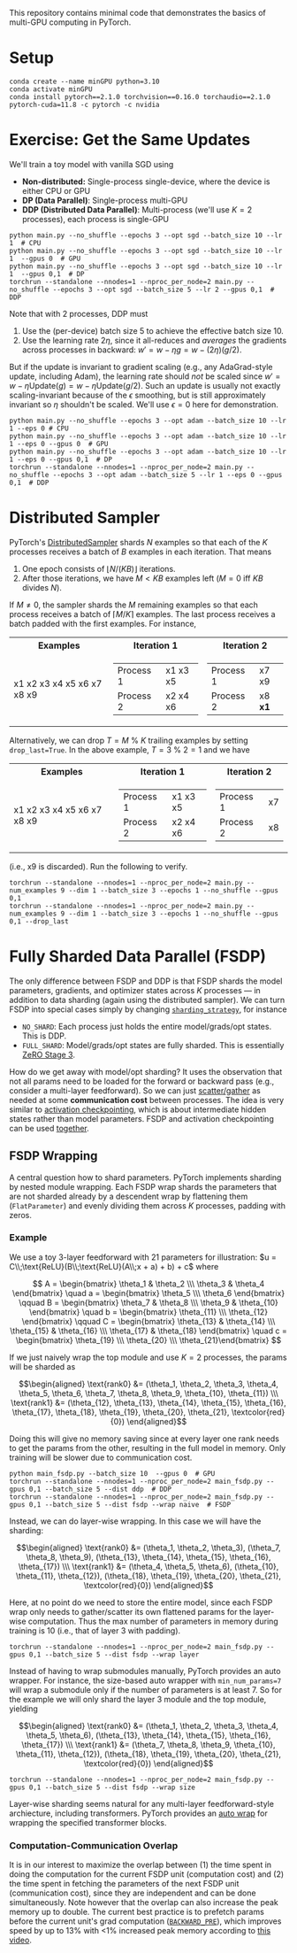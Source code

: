 This repository contains minimal code that demonstrates the basics of multi-GPU computing in PyTorch.

# Setup

```
conda create --name minGPU python=3.10
conda activate minGPU
conda install pytorch==2.1.0 torchvision==0.16.0 torchaudio==2.1.0 pytorch-cuda=11.8 -c pytorch -c nvidia  
```

# Exercise: Get the Same Updates

We'll train a toy model with vanilla SGD using
 * **Non-distributed:** Single-process single-device, where the device is either CPU or GPU
 * **DP (Data Parallel)**: Single-process multi-GPU 
 * **DDP (Distributed Data Parallel)**: Multi-process (we'll use $K=2$ processes), each process is single-GPU 
```
python main.py --no_shuffle --epochs 3 --opt sgd --batch_size 10 --lr 1  # CPU
python main.py --no_shuffle --epochs 3 --opt sgd --batch_size 10 --lr 1  --gpus 0  # GPU
python main.py --no_shuffle --epochs 3 --opt sgd --batch_size 10 --lr 1  --gpus 0,1  # DP
torchrun --standalone --nnodes=1 --nproc_per_node=2 main.py --no_shuffle --epochs 3 --opt sgd --batch_size 5 --lr 2 --gpus 0,1  # DDP
```
Note that with $2$ processes, DDP must 
 1. Use the (per-device) batch size $5$ to achieve the effective batch size $10$.
 2. Use the learning rate $2 \eta$, since it all-reduces and *averages* the gradients across processes in backward: $w' = w - \eta g = w - (2 \eta) (g/2)$.

But if the update is invariant to gradient scaling (e.g., any AdaGrad-style update, including Adam), the learning rate should *not* be scaled since $w' = w - \eta \text{Update}(g) = w - \eta \text{Update}(g/2)$.
Such an update is usually not exactly scaling-invariant because of the $\epsilon$ smoothing, but is still approximately invariant so $\eta$ shouldn't be scaled.
We'll use $\epsilon=0$ here for demonstration.
```
python main.py --no_shuffle --epochs 3 --opt adam --batch_size 10 --lr 1 --eps 0 # CPU
python main.py --no_shuffle --epochs 3 --opt adam --batch_size 10 --lr 1 --eps 0 --gpus 0  # GPU
python main.py --no_shuffle --epochs 3 --opt adam --batch_size 10 --lr 1 --eps 0 --gpus 0,1  # DP
torchrun --standalone --nnodes=1 --nproc_per_node=2 main.py --no_shuffle --epochs 3 --opt adam --batch_size 5 --lr 1 --eps 0 --gpus 0,1  # DDP
```

# Distributed Sampler 

PyTorch's [DistributedSampler](https://pytorch.org/docs/stable/data.html#torch.utils.data.distributed.DistributedSampler) shards $N$ examples so that each of the $K$ processes receives a batch of $B$ examples in each iteration. That means 
 1. One epoch consists of $\lfloor N/(KB) \rfloor$ iterations. 
 2. After those iterations, we have $M < KB$ examples left ($M=0$ iff $KB$ divides $N$).
    
If $M \neq 0$, the sampler shards the $M$ remaining examples so that each process receives a batch of $\lceil M/K \rceil$ examples. 
The last process receives a batch padded with the first examples. For instance,

<div align="center">
<table>
<tr><th>Examples</th><th>Iteration 1</th><th>Iteration 2</th></tr>
<tr><td>

x1 x2 x3 x4 x5 x6 x7 x8 x9

</td><td>

|||
|-----------|----------|
| Process 1   | x1 x3 x5 |
| Process 2   | x2 x4 x6 |

</td><td>

|||
|-----------|----------|
| Process 1   | x7 x9 |
| Process 2   | x8 **x1** |

</td></tr>
</table>
</div>

Alternatively, we can drop $T = M$ % $K$ trailing examples by setting `drop_last=True`. In the above example, $T = 3$ % $2 = 1$ and we have

<div align="center">
<table>
<tr><th>Examples</th><th>Iteration 1</th><th>Iteration 2</th></tr>
<tr><td>

x1 x2 x3 x4 x5 x6 x7 x8 x9

</td><td>

|||
|-----------|----------|
| Process 1   | x1 x3 x5 |
| Process 2   | x2 x4 x6 |

</td><td>

|||
|-----------|----------|
| Process 1   | x7 |
| Process 2   | x8 |

</td></tr>
</table>
</div>

(i.e., x9 is discarded). Run the following to verify.

```
torchrun --standalone --nnodes=1 --nproc_per_node=2 main.py --num_examples 9 --dim 1 --batch_size 3 --epochs 1 --no_shuffle --gpus 0,1
torchrun --standalone --nnodes=1 --nproc_per_node=2 main.py --num_examples 9 --dim 1 --batch_size 3 --epochs 1 --no_shuffle --gpus 0,1 --drop_last
```

# Fully Sharded Data Parallel (FSDP)

The only difference between FSDP and DDP is that FSDP shards the model parameters, gradients, and optimizer states across $K$ processes &mdash; in addition to data sharding (again using the distributed sampler).
We can turn FSDP into special cases simply by changing [`sharding_strategy`](https://pytorch.org/docs/stable/fsdp.html#torch.distributed.fsdp.ShardingStrategy), for instance
 - `NO_SHARD`: Each process just holds the entire model/grads/opt states. This is DDP.
 - `FULL_SHARD`: Model/grads/opt states are fully sharded. This is essentially [ZeRO Stage 3](https://www.deepspeed.ai/tutorials/zero/).

How do we get away with model/opt sharding? It uses the observation that not all params need to be loaded for the forward or backward pass (e.g., consider a multi-layer feedforward). So we can just [scatter/gather](https://pytorch.org/tutorials/intermediate/dist_tuto.html#collective-communication) as needed at some **communication cost** between processes. The idea is very similar to [activation checkpointing](https://pytorch.org/docs/stable/checkpoint.html), which is about intermediate hidden states rather than model parameters. FSDP and activation checkpointing can be used [together](https://pytorch.org/blog/scaling-multimodal-foundation-models-in-torchmultimodal-with-pytorch-distributed/#activation-checkpointing).

## FSDP Wrapping
A central question how to shard parameters. PyTorch implements sharding by nested module wrapping. 
Each FSDP wrap shards the parameters that are not sharded already by a descendent wrap by flattening them (`FlatParameter`) and evenly dividing them across $K$ processes, padding with zeros.

### Example

We use a toy $3$-layer feedforward with $21$ parameters for illustration: $u = C\\;\text{ReLU}(B\\;\text{ReLU}(A\\;x + a) + b) + c$ where

$$
A = \begin{bmatrix} \theta_1 & \theta_2 \\\ \theta_3 & \theta_4 \end{bmatrix} \quad a = \begin{bmatrix} \theta_5 \\\ \theta_6 \end{bmatrix} \qquad 
B = \begin{bmatrix} \theta_7 & \theta_8 \\\ \theta_9 & \theta_{10} \end{bmatrix} \quad b = \begin{bmatrix} \theta_{11} \\\ \theta_{12} \end{bmatrix} \qquad 
C = \begin{bmatrix} \theta_{13} & \theta_{14} \\\ \theta_{15} & \theta_{16} \\\ \theta_{17} & \theta_{18} \end{bmatrix} \quad c = \begin{bmatrix} \theta_{19} \\\ \theta_{20} \\\ \theta_{21}\end{bmatrix} 
$$

If we just naively wrap the top module and use $K=2$ processes, the params will be sharded as 

$$\begin{aligned}
\text{rank0} &= (\theta_1, \theta_2, \theta_3, \theta_4, \theta_5, \theta_6, \theta_7, \theta_8, \theta_9, \theta_{10}, \theta_{11})  \\\
\text{rank1} &= (\theta_{12}, \theta_{13}, \theta_{14}, \theta_{15}, \theta_{16}, \theta_{17}, \theta_{18}, \theta_{19}, \theta_{20}, \theta_{21}, \textcolor{red}{0})  
\end{aligned}$$

Doing this will give no memory saving since at every layer one rank needs to get the params from the other, resulting in the full model in memory.
Only training will be slower due to communication cost.
```
python main_fsdp.py --batch_size 10  --gpus 0  # GPU
torchrun --standalone --nnodes=1 --nproc_per_node=2 main_fsdp.py --gpus 0,1 --batch_size 5 --dist ddp  # DDP
torchrun --standalone --nnodes=1 --nproc_per_node=2 main_fsdp.py --gpus 0,1 --batch_size 5 --dist fsdp --wrap naive  # FSDP
```
Instead, we can do layer-wise wrapping. In this case we will have the sharding:

$$\begin{aligned}
\text{rank0} &= (\theta_1, \theta_2, \theta_3),  (\theta_7, \theta_8, \theta_9), (\theta_{13}, \theta_{14}, \theta_{15}, \theta_{16}, \theta_{17})  \\\
\text{rank1} &= (\theta_4, \theta_5, \theta_6), (\theta_{10}, \theta_{11}, \theta_{12}), (\theta_{18}, \theta_{19}, \theta_{20}, \theta_{21}, \textcolor{red}{0})  
\end{aligned}$$

Here, at no point do we need to store the entire model, since each FSDP wrap only needs to gather/scatter its own flattened params for the layer-wise computation. Thus the max number of parameters in memory during training is 10 (i.e., that of layer 3 with padding).
```
torchrun --standalone --nnodes=1 --nproc_per_node=2 main_fsdp.py --gpus 0,1 --batch_size 5 --dist fsdp --wrap layer 
```
Instead of having to wrap submodules manually, PyTorch provides an auto wrapper. For instance, the size-based auto wrapper with `min_num_params=7` will wrap a submodule only if the number of parameters is at least 7. So for the example we will only shard the layer 3 module and the top module, yielding

$$\begin{aligned}
\text{rank0} &= (\theta_1, \theta_2, \theta_3, \theta_4, \theta_5, \theta_6),  (\theta_{13}, \theta_{14}, \theta_{15}, \theta_{16}, \theta_{17})  \\\
\text{rank1} &= (\theta_7, \theta_8, \theta_9, \theta_{10}, \theta_{11}, \theta_{12}), (\theta_{18}, \theta_{19}, \theta_{20}, \theta_{21}, \textcolor{red}{0})  
\end{aligned}$$

```
torchrun --standalone --nnodes=1 --nproc_per_node=2 main_fsdp.py --gpus 0,1 --batch_size 5 --dist fsdp --wrap size
```

Layer-wise sharding seems natural for any multi-layer feedforward-style archiecture, including transformers. PyTorch provides an [auto wrap](https://github.com/pytorch/pytorch/blob/34fe850d0083688abf0a27f3e864723f0858aab1/torch/distributed/fsdp/wrap.py#L305C26-L305C26) for wrapping the specified transformer blocks.

### Computation-Communication Overlap 

It is in our interest to maximize the overlap between (1) the time spent in doing the computation for the current FSDP unit (computation cost) and (2) the time spent in fetching the parameters of the next FSDP unit (communication cost), since they are independent and can be done simultaneously. Note however that the overlap can also increase the peak memory up to double. The current best practice is to prefetch params before the current unit's grad computation ([`BACKWARD_PRE`](https://pytorch.org/docs/stable/fsdp.html#torch.distributed.fsdp.BackwardPrefetch)), which improves speed by up to 13% with <1% increased peak memory according to [this video](https://www.youtube.com/watch?v=sDM56HOziE4&list=PL_lsbAsL_o2BT6aerEKgIoufVD_fodnuT&index=8).
